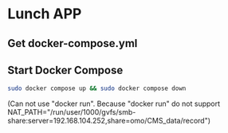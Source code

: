 # Lunch APP
## Get docker-compose.yml
## Start Docker Compose
```sh
sudo docker compose up && sudo docker compose down
```
(Can not use "docker run". Because "docker run" do not support NAT_PATH="/run/user/1000/gvfs/smb-share:server=192.168.104.252,share=omo/CMS_data/record")
